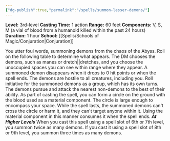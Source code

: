 ```yaml
---
{"dg-publish":true,"permalink":"/spells/summon-lesser-demons/"}
---
```


**Level:** 3rd-level
**Casting Time:** 1 action
**Range:** 60 feet
**Components:** V, S, M (a vial of blood from a humanoid killed within the past 24 hours)
**Duration:** 1 hour
**School:** [[Spells/Schools of Magic/Conjuration\|Conjuration]]

You utter foul words, summoning demons from the chaos of the Abyss. Roll on the following table to determine what appears.
The DM chooses the demons, such as manes or dretch||dretches, and you choose the unoccupied spaces you can see within range where they appear. A summoned demon disappears when it drops to 0 hit points or when the spell ends.
The demons are hostile to all creatures, including you. Roll initiative for the summoned demons as a group, which has its own turns. The demons pursue and attack the nearest non-demons to the best of their ability.
As part of casting the spell, you can form a circle on the ground with the blood used as a material component. The circle is large enough to encompass your space. While the spell lasts, the summoned demons can't cross the circle or harm it, and they can't target anyone within it. Using the material component in this manner consumes it when the spell ends.
**_At Higher Levels_**
When you cast this spell using a spell slot of 6th or 7th level, you summon twice as many demons. If you cast it using a spell slot of 8th or 9th level, you summon three times as many demons.